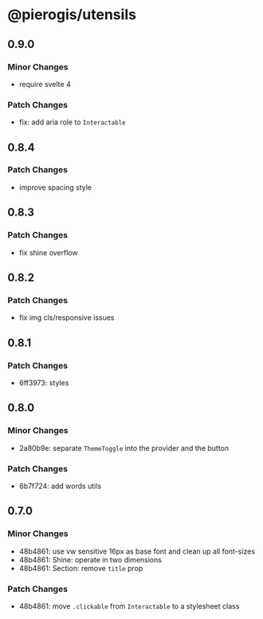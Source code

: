 # @pierogis/utensils

## 0.9.0

### Minor Changes

- require svelte 4

### Patch Changes

- fix: add aria role to `Interactable`

## 0.8.4

### Patch Changes

- improve spacing style

## 0.8.3

### Patch Changes

- fix shine overflow

## 0.8.2

### Patch Changes

- fix img cls/responsive issues

## 0.8.1

### Patch Changes

- 6ff3973: styles

## 0.8.0

### Minor Changes

- 2a80b9e: separate `ThemeToggle` into the provider and the button

### Patch Changes

- 6b7f724: add words utils

## 0.7.0

### Minor Changes

- 48b4861: use vw sensitive 16px as base font and clean up all font-sizes
- 48b4861: Shine: operate in two dimensions
- 48b4861: Section: remove `title` prop

### Patch Changes

- 48b4861: move `.clickable` from `Interactable` to a stylesheet class

